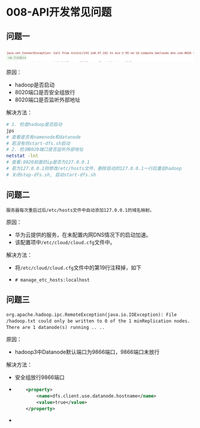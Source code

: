 # 008-API开发常见问题

## 问题一

![image-20240926213347397](./assets/image-20240926213347397.png)

原因：

- hadoop是否启动
- 8020端口是否安全组放行
- 8020端口是否监听外部地址

解决方法：

```sh
# 1. 检查hadoop是否启动
jps  
# 查看是否有namenode和datanode
# 若没有则start-dfs.sh启动
# 2. 检测8020端口是否监听外部地址
netstat -lnt
# 查看:8020前面的ip是否为127.0.0.1
# 若为127.0.0.1则修改/etc/hosts文件，删除启动的127.0.0.1一行后重启hadoop
# 关闭stop-dfs.sh, 启动start-dfs.sh
```

## 问题二

`服务器每次重启过后/etc/hosts文件中自动添加127.0.0.1的域名映射。`

原因：

- 华为云提供的服务，在未配置内网DNS情况下的启动加速。
- 该配置项中`/etc/cloud/cloud.cfg`文件中。

解决方法：

- 将`/etc/cloud/cloud.cfg`文件中的第19行注释掉，如下

- ```
  # manage_etc_hosts:localhost
  ```



## 问题三

`org.apache.hadoop.ipc.RemoteException(java.io.IOException): File /hadoop.txt could only be written to 0 of the 1 minReplication nodes. There are 1 datanode(s) running .. ..`

原因：

- hadoop3中Datanode默认端口为9866端口，9866端口未放行

解决方法：

- 安全组放行9866端口

- ```xml
      <property>
          <name>dfs.client.use.datanode.hostname</name>
          <value>true</value>
      </property>
  ```

- 
